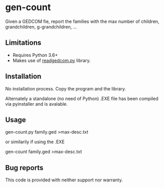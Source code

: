 # gen-count
Given a GEDCOM fie, report the families with the max number of children, grandchildren, g-grandchildren, ... 

## Limitations

- Requires Python 3.6+
- Makes use of [readgedcom.py](https://github.com/johnandrea/readgedcom) library.

## Installation

No installation process. Copy the program and the library.

Alternately a standalone (no need of Python) .EXE file has been compiled via pyinstaller and is avalable.

## Usage

gen-count.py family.ged >max-desc.txt

or similarily if using the .EXE

gen-count family.ged >max-desc.txt

## Bug reports

This code is provided with neither support nor warranty.
